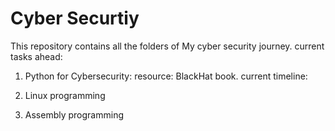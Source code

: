 # Cyber Securtiy

This repository contains all the folders of My cyber security journey. current tasks ahead:
1) Python for Cybersecurity:
   resource: BlackHat book.
   current timeline:
   
3) Linux programming
4) Assembly programming 
